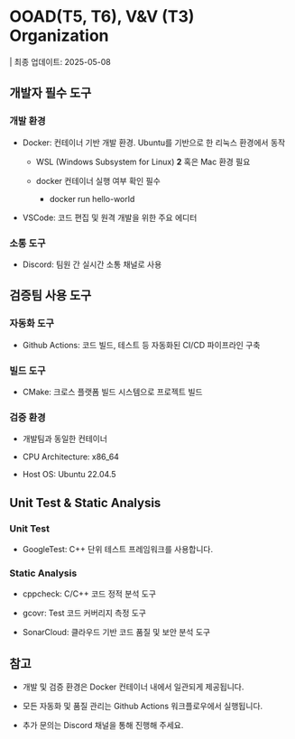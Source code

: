 # OOAD(T5, T6), V&V (T3) Organization

| 최종 업데이트: 2025-05-08

## 개발자 필수 도구

### 개발 환경

- Docker: 컨테이너 기반 개발 환경. Ubuntu를 기반으로 한 리눅스 환경에서 동작

  - WSL (Windows Subsystem for Linux) **2** 혹은 Mac 환경 필요

  - docker 컨테이너 실행 여부 확인 필수

    - docker run hello-world

- VSCode: 코드 편집 및 원격 개발을 위한 주요 에디터

### 소통 도구

- Discord: 팀원 간 실시간 소통 채널로 사용

## 검증팀 사용 도구

### 자동화 도구

- Github Actions: 코드 빌드, 테스트 등 자동화된 CI/CD 파이프라인 구축

### 빌드 도구

- CMake: 크로스 플랫폼 빌드 시스템으로 프로젝트 빌드

### 검증 환경

- 개발팀과 동일한 컨테이너

- CPU Architecture: x86_64

- Host OS: Ubuntu 22.04.5

## Unit Test & Static Analysis

### Unit Test

- GoogleTest: C++ 단위 테스트 프레임워크를 사용합니다.

### Static Analysis

- cppcheck: C/C++ 코드 정적 분석 도구

- gcovr: Test 코드 커버리지 측정 도구

- SonarCloud: 클라우드 기반 코드 품질 및 보안 분석 도구

## 참고

- 개발 및 검증 환경은 Docker 컨테이너 내에서 일관되게 제공됩니다.

- 모든 자동화 및 품질 관리는 Github Actions 워크플로우에서 실행됩니다.

- 추가 문의는 Discord 채널을 통해 진행해 주세요.